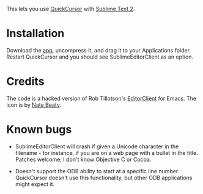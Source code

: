 This lets you use [QuickCursor](http://www.hogbaysoftware.com/products/quickcursor) with [Sublime Text 2](http://www.sublimetext.com/dev).

# Installation

Download the [app](https://github.com/downloads/jaylevitt/SublimeEditorClient/SublimeEditorClient.app.tar.gz), uncompress it, and drag it to your Applications folder.  Restart QuickCursor and you should see SublimeEditorClient as an option.

# Credits

The code is a hacked version of Rob Tillotson's [EditorClient](https://github.com/robtillotson/EditorClient) for Emacs.
The icon is by [Nate Beaty](http://www.sublimetext.com/forum/viewtopic.php?f=2&t=1558&hilit=natebeaty+icon&start=110#p15413).

# Known bugs

* SublimeEditorClient will crash if given a Unicode character in the filename - for instance, if you are on a web page with a bullet in the title. Patches welcome; I don't know Objective C or Cocoa.

* Doesn't support the ODB ability to start at a specific line number. QuickCursor doesn't use this functionality, but other ODB applications might expect it.
